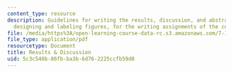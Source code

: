 ```yaml
---
content_type: resource
description: Guidelines for writing the results, discussion, and abstract, and for
  designing and labeling figures, for the writing assignments of the course.
file: /media/https%3A/open-learning-course-data-rc.s3.amazonaws.com/7-13-experimental-microbial-genetics-fall-2008/5c3c540b86fbba3b6d762225ccfb59d8_MIT7_13f08_assn01_Results.pdf
file_type: application/pdf
resourcetype: Document
title: Results & Discussion
uid: 5c3c540b-86fb-ba3b-6d76-2225ccfb59d8
---
```

